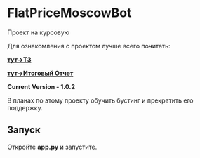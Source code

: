 # FlatPriceMoscowBot

Проект на курсовую 

Для ознакомления с проектом лучше всего почитать:

__[тут->ТЗ](https://github.com/LilPomidorLil/course_paper_1/blob/master/course.pdf)__

__[тут->Итоговый Отчет](https://github.com/LilPomidorLil/course_paper_1/blob/master/final_report.pdf)__


__Current Version - 1.0.2__

В планах по этому проекту обучить бустинг и прекратить его поддержку.

## Запуск

Откройте __app.py__ и запустите.
